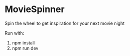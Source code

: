 # MovieSpinner

Spin the wheel to get inspiration for your next movie night

Run with:
1. npm install
2. npm run dev